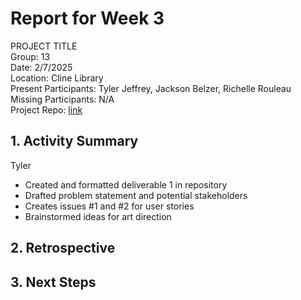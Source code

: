 # Report for Week 3 #
PROJECT TITLE<br />
Group: 13<br />
Date: 2/7/2025<br /> 
Location: Cline Library<br /> 
Present Participants: Tyler Jeffrey, Jackson Belzer, Richelle Rouleau<br />
Missing Participants: N/A<br />
Project Repo: [link](https://github.com/TJeffrey237/CS386Project.git)<br />

## 1. Activity Summary ##
Tyler
- Created and formatted deliverable 1 in repository
- Drafted problem statement and potential stakeholders
- Creates issues #1 and #2 for user stories
- Brainstormed ideas for art direction 

## 2. Retrospective ##

## 3. Next Steps ##
